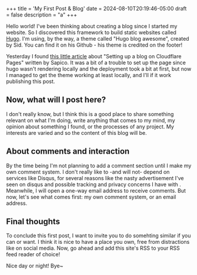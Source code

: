+++
title = 'My First Post & Blog'
date = 2024-08-10T20:19:46-05:00
draft = false
description = "a"
+++

Hello world! I've been thinking about creating a blog since I started my website. So I discovered this framework to build static websites called <a href="https://gohugo.io" target="_blank">Hugo</a>. I'm using, by the way, a theme called "Hugo blog awesome", created by Sid. You can find it on his Github - his theme is credited on the footer! 

Yesterday I found <a href="https://blog.sapico.me/posts/setting-up-a-blog-on-cloudflare-pages/" target="_blank">this little article</a> about "Setting up a blog on Cloudflare Pages" written by Sapico. It was a bit of a trouble to set up the page since hugo wasn't rendering locally and the deployment took a bit at first, but now I managed to get the theme working at least locally, and I'll if it work publishing this post.

## Now, what will I post here?  

I don't really know, but I think this is a good place to share something relevant on what I'm doing, write anything that comes to my mind, my opinion about something I found, or the processes of any project. My interests are varied and so the content of this blog will be.

## About comments and interaction
By the time being I'm not planning to add a comment section until I make my own comment system. I don't really like to -and will not- depend on services like Disqus, for several reasons like the nasty advertisement I've seen on disqus and possible tracking and privacy concerns I have with . Meanwhile, I will open a one-way email address to receive comments. But now, let's see what comes first: my own comment system, or an email address.

## Final thoughts
To conclude this first post, I want to invite you to do somehting similar if you can or want. I think it is nice to have a place you own, free from distractions like on social media. Now, go ahead and add this site's RSS to your RSS feed reader of choice!

Nice day or night! Bye~